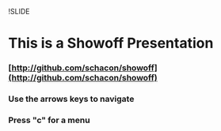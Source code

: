 !SLIDE
# This is a Showoff Presentation
### [http://github.com/schacon/showoff](http://github.com/schacon/showoff)
### Use the arrows keys to navigate
### Press "c" for a menu